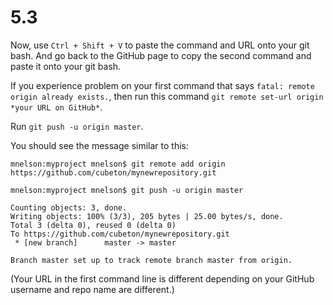 # 5.3

Now, use `Ctrl + Shift + V` to paste the command and URL onto your git bash. And go back to the GitHub page to copy the second command and paste it onto your git bash.

If you experience problem on your first command that says `fatal: remote origin already exists.`, then run this command `git remote set-url origin *your URL on GitHub*`.

Run `git push -u origin master`.

You should see the message similar to this:

```text
mnelson:myproject mnelson$ git remote add origin https://github.com/cubeton/mynewrepository.git 

mnelson:myproject mnelson$ git push -u origin master

Counting objects: 3, done.
Writing objects: 100% (3/3), 205 bytes | 25.00 bytes/s, done.
Total 3 (delta 0), reused 0 (delta 0)
To https://github.com/cubeton/mynewrepository.git
 * [new branch]      master -> master

Branch master set up to track remote branch master from origin.
```

\(Your URL in the first command line is different depending on your GitHub username and repo name are different.\)

